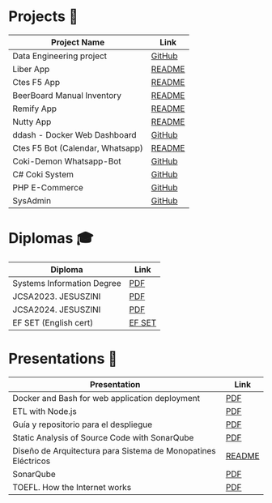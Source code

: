 # Projects 🚀

| Project Name                     | Link                                                                       |
| -------------------------------- | -------------------------------------------------------------------------- |
| Data Engineering project         | [GitHub](https://github.com/jesusandres31/data-engineering-coki)           |
| Liber App                        | [README](src/projects/liber-app/README.md)                                 |
| Ctes F5 App                      | [README](src/projects/ctes-f5-app/README.md)                               |
| BeerBoard Manual Inventory       | [README](src/projects/beerboard-manual-inventory/README.md)                |
| Remify App                       | [README](src/projects/remify-app/README.md)                                |
| Nutty App                        | [README](src/projects/nutty-app/README.md)                                 |
| ddash - Docker Web Dashboard     | [GitHub](https://github.com/jesusandres31/ddash-docker-web-dashboard)      |
| Ctes F5 Bot (Calendar, Whatsapp) | [README](src/projects/ctes-f5-wpp-bot/README.md)                           |
| Coki-Demon Whatsapp-Bot          | [GitHub](https://github.com/jesusandres31/coki-demon/)                     |
| C# Coki System                   | [GitHub](https://github.com/jesusandres31/C-Sharp-dotnet-WinForms-App)     |
| PHP E-Commerce                   | [GitHub](https://github.com/jesusandres31/LAMP-webstore-app-guitar-pedals) |
| SysAdmin                         | [GitHub](https://github.com/jesusandres31/sysadmin)                        |

# Diplomas 🎓 

| Diploma                    | Link                                               |
| -------------------------- | -------------------------------------------------- |
| Systems Information Degree | [PDF](src/diplomas/titulo.zini_jesus_andres.pdf)   |
| JCSA2023. JESUSZINI        | [PDF](src/diplomas/JCSA2023.%20JESUSZINI.pdf)      |
| JCSA2024. JESUSZINI        | [PDF](src/diplomas/JesusZINI._firmado_firmado.pdf) |
| EF SET (English cert)      | [EF SET](https://cert.efset.org/TKFvb6)            |

# Presentations 📑

| Presentation                                                  | Link                                                                                    |
| ------------------------------------------------------------- | --------------------------------------------------------------------------------------- |
| Docker and Bash for web application deployment                | [PDF](src/presentations/Docker%20and%20Bash%20for%20web%20application%20deployment.pdf) |
| ETL with Node.js                                              | [PDF](src/presentations/ETL%20with%20Node.js.pdf)                                       |
| Guía y repositorio para el despliegue                         | [PDF](src/presentations/Guía%20y%20repositorio%20para%20el%20despliegue.pdf)            |
| Static Analysis of Source Code with SonarQube                 | [PDF](src/presentations/Static%20Analysis%20of%20Source%20Code%20with%20SonarQube.pdf)  |
| Diseño de Arquitectura para Sistema de Monopatines Eléctricos | [README](src/presentations/DAA/readme.md)                                               |
| SonarQube                                                     | [PDF](src/presentations/SonarQube.pdf)                                                  |
| TOEFL. How the Internet works                                 | [PDF](src/presentations/TOEFL.%20How%20the%20Internet%20works.pdf)                      |
